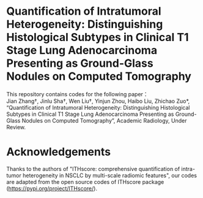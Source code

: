 # Quantification of Intratumoral Heterogeneity: Distinguishing Histological Subtypes in Clinical T1 Stage Lung Adenocarcinoma Presenting as Ground-Glass Nodules on Computed Tomography

This repository contains codes for the following paper：  
Jian Zhang†, Jinlu Sha†, Wen Liu†, Yinjun Zhou, Haibo Liu, Zhichao Zuo*, “Quantification of Intratumoral Heterogeneity: Distinguishing Histological Subtypes in Clinical T1 Stage Lung Adenocarcinoma Presenting as Ground-Glass Nodules on Computed Tomography”, Academic Radiology, Under Review.

# Acknowledgements  
Thanks to the authors of "ITHscore: comprehensive quantification of intra-tumor heterogeneity in NSCLC by multi-scale radiomic features", our codes are adapted from the open source codes of ITHscore package (https://pypi.org/project/ITHscore/).
